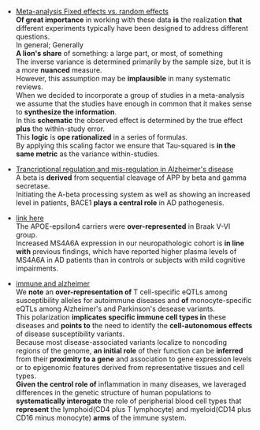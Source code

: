  * [Meta-analysis Fixed effects vs. random effects](http://www.meta-analysis.com/downloads/Meta-analysis%20fixed%20effect%20vs%20random%20effects.pdf)  
  __Of great importance__ in working with these data __is__ the realization __that__ different experiments typically have been designed to address different questions.  
  In general; Generally  
  __A lion's share__ of something: a large part, or most, of something  
  The inverse variance is determined primarily by the sample size, but it is a more __nuanced__ measure.  
  However, this assumption may be __implausible__ in many systematic reviews.  
  When we decided to incorporate a group of studies in a meta-analysis we assume that the studies have enough in common that it makes sense to __synthesize the information__.  
  In this __schematic__ the observed effect is determined by the true effect __plus__ the within-study error.  
  This __logic__ is __ope rationalized__ in a series of formulas.  
  By applying this scaling factor we ensure that Tau-squared is __in the same metric__ as the variance within-studies.  

* [Trancriptional regulation and mis-regulation in Alzheimer's disease](http://www.molecularbrain.com/content/pdf/1756-6606-6-44.pdf)  
 A beta is __derived__ from sequential cleavage of APP by beta and gamma secretase.  
 Initiating the A-beta processing system as well as showing an increased level in patients, BACE1 __plays a central role__ in AD pathogenesis.  

* [link here](http://www.sciencedirect.com/science/article/pii/S0197458014005983)  
 The APOE-epsilon4 carriers were __over-represented__ in Braak V-VI group.  
 Increased MS4A6A expression in our neuropathologic cohort is __in line with__ previous findings, which have reported higher plasma levels of MS4A6A in AD patients than in controls or subjects with mild cognitive impairments.  

* [immune and alzheimer](http://www.sciencemag.org/content/344/6183/519.long)  
 We __note__ an __over-representation of__ T cell-specific eQTLs among susceptibility alleles for autoimmune diseases and __of__ monocyte-specific eQTLs among Alzheimer's and Parkinson's desease variants.   
 This polarization __implicates specific immune cell types in__ these diseases and __points to__ the need to identify the __cell-autonomous effects__ of disease susceptibility variants.   
 Because most disease-associated variants localize to noncoding regions of the genome, __an initial role__ of their function can be __inferred__ from their __proximity to a gene__ and association to gene expression levels or to epigenomic features derived from representative tissues and cell types.  
 __Given the centrol role of__ inflammation in many diseases, we laveraged differences in the genetic structure of human populations to __systematically interogate__ the role of peripherial blood cell types that __represent__ the lymphoid(CD4 plus T lymphocyte) and myeloid(CD14 plus CD16 minus monocyte) __arms__ of the immune system.  
 
